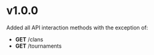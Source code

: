 # **v1.0.0**
Added all API interaction methods with the exception of:
* **GET** /clans
* **GET** /tournaments